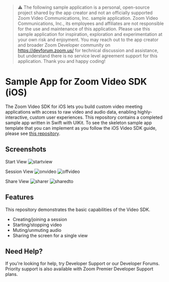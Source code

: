 > :warning: The following sample application is a personal, open-source project shared by the app creator and not an officially supported Zoom Video Communications, Inc. sample application. Zoom Video Communications, Inc., its employees and affiliates are not responsible for the use and maintenance of this application. Please use this sample application for inspiration, exploration and experimentation at your own risk and enjoyment. You may reach out to the app creator and broader Zoom Developer community on https://devforum.zoom.us/ for technical discussion and assistance, but understand there is no service level agreement support for this application. Thank you and happy coding!

# Sample App for Zoom Video SDK (iOS)

The Zoom Video SDK for iOS lets you build custom video meeting applications with access to raw video and audio data, enabling highly-interactive, custom user experiences. This repository contains a completed sample app written in Swift with UIKit. To see the skeleton sample app template that you can implement as you follow the iOS Video SDK guide, please see [this repository](https://github.com/zoom/VideoSDK-iOS-UIKit-Quickstart-Template/).

## Screenshots

Start View
![startview](https://github.com/user-attachments/assets/c8f0ca9b-3113-4e13-822d-9c2689fbf4c5)

Session View
![onvideo](https://github.com/user-attachments/assets/5b2f3746-e3f7-4223-96f7-9b78f66a9c8d)
![offvideo](https://github.com/user-attachments/assets/625851cc-5e9f-4c28-8b42-14fe71b2244f)

Share View
![sharer](https://github.com/user-attachments/assets/9b4c63fc-67f4-400e-ae96-29702a0e64f6)
![sharedto](https://github.com/user-attachments/assets/af642226-b4f9-4f94-87c6-28cdd7532812)

## Features
This repository demonstrates the basic capabilities of the Video SDK.
- Creating/joining a session
- Starting/stopping video
- Muting/unmuting audio
- Sharing the screen for a single view

## Need Help?
If you're looking for help, try Developer Support or our Developer Forums. Priority support is also available with Zoom Premier Developer Support plans.
